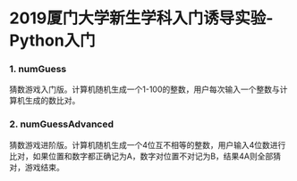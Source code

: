 # 2019厦门大学新生学科入门诱导实验-Python入门
### 1. numGuess
猜数游戏入门版。计算机随机生成一个1-100的整数，用户每次输入一个整数与计算机生成的数比对。
### 2. numGuessAdvanced
猜数游戏进阶版。计算机随机生成一个4位互不相等的整数，用户输入4位数进行比对，如果位置和数字都正确记为A，数字对位置不对记为B，结果4A则全部猜对，游戏结束。

